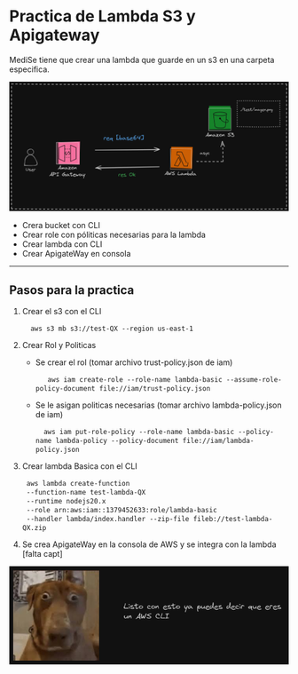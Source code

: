 # Practica de Lambda S3 y Apigateway

MediSe tiene que crear una lambda que guarde en un s3 en una carpeta especifica.

![alt text](img/modelo.png)

- Crera bucket con CLI
- Crear role con póliticas necesarias para la lambda
- Crear lambda con CLI
- Crear ApigateWay en consola

---

## Pasos para la practica

1. Crear el s3 con el CLI

         aws s3 mb s3://test-QX --region us-east-1

2. Crear Rol y Politicas
   - Se crear el rol (tomar archivo trust-policy.json de iam)

            aws iam create-role --role-name lambda-basic --assume-role-policy-document file://iam/trust-policy.json

    - Se le asigan politicas necesarias (tomar archivo lambda-policy.json de iam)

            aws iam put-role-policy --role-name lambda-basic --policy-name lambda-policy --policy-document file://iam/lambda-policy.json

3. Crear lambda Basica con el CLI

        aws lambda create-function 
        --function-name test-lambda-QX
        --runtime nodejs20.x  
        --role arn:aws:iam::1379452633:role/lambda-basic 
        --handler lambda/index.handler --zip-file fileb://test-lambda-QX.zip

4. Se crea ApigateWay en la consola de AWS y se integra con la lambda
[falta capt]

![alt text](img/dog.png)